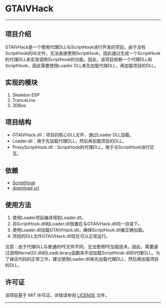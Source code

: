 # GTAIVHack

---

## 项目介绍
GTAIVHack是一个使用代理DLL与ScriptHook进行开发的项目。由于没有ScriptHook的lib文件，无法直接使用ScriptHook，因此通过生成一个ScriptHook的代理DLL来实现调用ScriptHook的功能。因此，该项目依赖一个代理DLL和ScriptHook，因此需要使用Loader DLL来先加载代理DLL，再加载项目的DLL。
## 实现的模块
1. Skeleton ESP
2. TranceLine
3. 3DBox

## 项目结构
- GTAIVHack.dll：项目的核心DLL文件，通过Loader DLL加载。
- Loader.dll：用于先加载代理DLL，然后再加载项目的DLL。
- ProxyScriptHook.dll：ScriptHook的代理DLL，用于与ScriptHook进行交互。

## 依赖
-  [ScriptHook](https://www.lcpdfr.com/downloads/gta4mods/g17media/26726-compatibility-patch-for-gta-iv-complete-edition/)
-  [download url](https://fileservice.gtainside.com/downloads/ftpl/1614788383_GTA%20IV%20Complete%20Edition%20ASI%20Loader%20plus%20ScriptHook.zip)

## 使用方法
1. 使用Loader项目编译得到Loader.dll。
2. 将ScriptHook.dll和Loader.dll放置在与GTAIVHack.dll同一目录下。
3. 使用Loader.dll加载GTAIVHack.dll，确保ScriptHook.dll被正确加载。
4. 项目的DLL文件GTAIVHack.dll现在可以正常运行。

注意：由于代理DLL与普通的PE文件不同，无法使用PE加载技术。因此，需要通过调用Kernel32.dll的LoadLibrary函数来手动加载ScriptHook.dll的代理DLL。为了保证代码的正常工作，建议使用Loader.dll来先加载代理DLL，然后再加载项目的DLL。

## 许可证
该项目基于 MIT 许可证。详情请参阅 [LICENSE](LICENSE) 文件。

---


